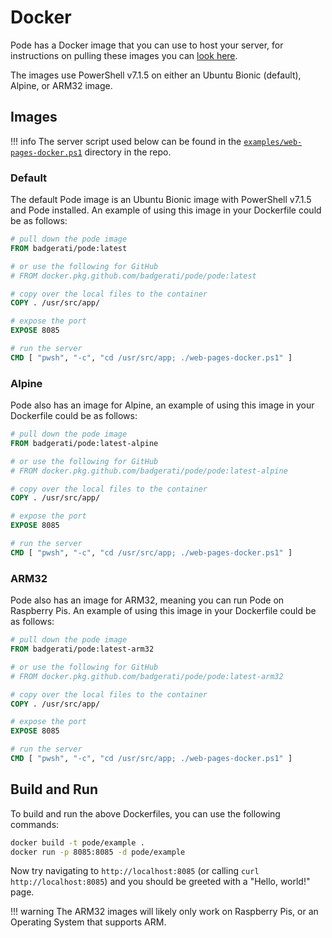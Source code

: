 # Docker

Pode has a Docker image that you can use to host your server, for instructions on pulling these images you can [look here](../../Installation).

The images use PowerShell v7.1.5 on either an Ubuntu Bionic (default), Alpine, or ARM32 image.

## Images

!!! info
    The server script used below can be found in the [`examples/web-pages-docker.ps1`](https://github.com/Badgerati/Pode/blob/develop/examples/web-pages-docker.ps1) directory in the repo.

### Default

The default Pode image is an Ubuntu Bionic image with PowerShell v7.1.5 and Pode installed. An example of using this image in your Dockerfile could be as follows:

```dockerfile
# pull down the pode image
FROM badgerati/pode:latest

# or use the following for GitHub
# FROM docker.pkg.github.com/badgerati/pode/pode:latest

# copy over the local files to the container
COPY . /usr/src/app/

# expose the port
EXPOSE 8085

# run the server
CMD [ "pwsh", "-c", "cd /usr/src/app; ./web-pages-docker.ps1" ]
```

### Alpine

Pode also has an image for Alpine, an example of using this image in your Dockerfile could be as follows:

```dockerfile
# pull down the pode image
FROM badgerati/pode:latest-alpine

# or use the following for GitHub
# FROM docker.pkg.github.com/badgerati/pode/pode:latest-alpine

# copy over the local files to the container
COPY . /usr/src/app/

# expose the port
EXPOSE 8085

# run the server
CMD [ "pwsh", "-c", "cd /usr/src/app; ./web-pages-docker.ps1" ]
```

### ARM32

Pode also has an image for ARM32, meaning you can run Pode on Raspberry Pis. An example of using this image in your Dockerfile could be as follows:

```dockerfile
# pull down the pode image
FROM badgerati/pode:latest-arm32

# or use the following for GitHub
# FROM docker.pkg.github.com/badgerati/pode/pode:latest-arm32

# copy over the local files to the container
COPY . /usr/src/app/

# expose the port
EXPOSE 8085

# run the server
CMD [ "pwsh", "-c", "cd /usr/src/app; ./web-pages-docker.ps1" ]
```

## Build and Run

To build and run the above Dockerfiles, you can use the following commands:

```bash
docker build -t pode/example .
docker run -p 8085:8085 -d pode/example
```

Now try navigating to `http://localhost:8085` (or calling `curl http://localhost:8085`) and you should be greeted with a "Hello, world!" page.

!!! warning
    The ARM32 images will likely only work on Raspberry Pis, or an Operating System that supports ARM.
